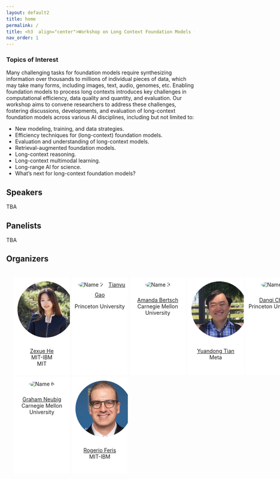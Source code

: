 ```yaml
---
layout: default2
title: home
permalink: /
title: <h3  align="center">Workshop on Long Context Foundation Models (LCFM)</h3>
nav_order: 1
---
```




<!-- <html lang="en">
<div class="news-box">
  <h4>Announcements</h4>
  <br>
  <p>1. <b>Recordings</b> are available on the <a href="https://neurips.cc/virtual/2023/workshop/66498" target="_blank">NeurIPS website</a> (NeurIPS registration required). They will be made public after one month (Jan 2024).<br>
  2. <b>Talk slides</b> are posted on the <a href="/speakers">speakers page</a>.<br>
  3. Congratuations to <a href="#paper-awards">paper award winners</a>!<br>
  4. <b>Workshop highlights and photos</b> can be found on our <a href="https://twitter.com/itif_workshop">Twitter</a>.
  <br><br>
  Thank you for joining us at NeurIPS 2023! Hope to see you next time! 
  </p>
</div>
</html> -->
<!-- 
# Call for Papers
<br>
### Important Dates

:loudspeaker: __The submission deadline is extended to June 6!__

* Submission Begins: May 20, 2024
  * Submission Portal: [OpenReview](https://openreview.net/group?id=ICML.cc/2024/Workshop/LCFM)
  * Template: [Overleaf](https://www.overleaf.com/read/jnvskgmhbgdx#1a9c21)
* Submission Deadline: ~~May 31, 2024~~ June 6, 2024 (11:59pm, anywhere on earth)
* Notification of Acceptance: June 17, 2024
* Camera-ready papers due: TBD
* Workshop Date: July 26, 2024


<br>


<br>

### Guidelines

* Paper submission is hosted on [OpenReview](https://openreview.net/group?id=ICML.cc/2024/Workshop/LCFM).
* We welcome papers __up to 4 pages (max)__, not including references or appendix. 
  * Please use the provided LaTex template ([Overleaf](https://www.overleaf.com/read/jnvskgmhbgdx#1a9c21)) for your submission.
  * The paper should be anonymized and uploaded to OpenReview as a single PDF. 
  * You may use as many pages of references and appendix as you wish, but reviewers are not required to read the appendix. 
  * Posting papers on preprint servers like ArXiv is permitted.
* This is a __non-archival__ workshop. No submission will be indexed nor have archival proceedings.
  * Accepted papers will appear on the workshop website. They will also be available on OpenReview and ICML virtual site.
  * We accept submissions that are under review at other venues (e.g., NeurIPS 2024), as long as this does not violate the dual-submission / anonymity policy of the other venue.
* The review process will be double-blind.
<br> -->

### Topics of Interest

Many challenging tasks for foundation models require synthesizing information over thousands to millions of individual pieces of data, which may take many forms, including images, text, audio, genomes, etc. Enabling foundation models to process long contexts introduces key
challenges in computational efficiency, data quality and quantity, and evaluation. Our workshop aims to convene researchers to address these challenges, fostering discussions, developments, and evaluation of
long-context foundation models across various AI disciplines, including but not limited to:

* New modeling, training, and data strategies.
* Efficiency techniques for (long-context) foundation models.
* Evaluation and understanding of long-context models.
* Retrieval-augmented foundation models.
* Long-context reasoning.
* Long-context multimodal learning.
* Long-range AI for science.
* What’s next for long-context foundation models?

## Speakers
TBA
<!-- <html>
    <div class="team-container">
        <div class="team-member">
            <img src="/assets/img/speakers/stella.png" alt="Name 1">
            <a href="https://www.stellabiderman.com/">Stella Biderman</a>
            <p>EleutherAI</p>
        </div>
        <div class="team-member">
            <img src="/assets/img/speakers/albert.png" alt="Name 2">
            <p><a href="https://www.linkedin.com/in/albert-gu-8ab677139">Albert Gu</a>
            <br>Carnegie Mellon University</p>
        </div>
        <div class="team-member">
            <img src="/assets/img/speakers/mohit.png" alt="Name 3">
            <p><a href="https://people.cs.umass.edu/~miyyer/">Mohit Iyyer</a>
            <br>University of Massachusetts Amherst</p>
        </div>
        <div class="team-member">
            <img src="/assets/img/speakers/beidi.png" alt="Name 4">
            <p><a href="https://www.andrew.cmu.edu/user/beidic/">Beidi Chen</a>
            <br>Carnegie Mellon University</p>
        </div>
    </div>
</html> -->


## Panelists
TBA
<!-- <html>
    <div class="team-container">
         <div class="team-member">
            <img src="/assets/img/speakers/beidi.png" alt="Name 4">
            <p><a href="https://www.andrew.cmu.edu/user/beidic/">Beidi Chen</a>
            <br>Carnegie Mellon University</p>
        </div>
        <div class="team-member">
            <img src="/assets/img/speakers/angela.png" alt="Name 2">
            <p><a href="https://ai.meta.com/people/423869000175606/angela-fan/">Angela Fan</a>
            <br>Meta</p>
        </div>
        <div class="team-member">
            <img src="/assets/img/speakers/albert.png" alt="Name 2">
            <p><a href="https://www.linkedin.com/in/albert-gu-8ab677139">Albert Gu</a>
            <br>Carnegie Mellon University</p>
        </div>
        <div class="team-member">
            <img src="/assets/img/speakers/caglar.png" alt="Name 4">
            <p><a href="https://www.caglarg.com/">Caglar Gulcehre</a>
            <br>EPFL</p>
        </div>
    </div>
</html> -->


## Organizers
<html>
    <div class="team-container">
        <div class="team-member">
            <img src="/assets/img/organizers/zexue.jpg" alt="Name 1">
            <p><a href="https://zexuehe.github.io/">Zexue He</a>
            <br>MIT-IBM <br> MIT</p>
        </div>
        <div class="team-member">
            <img src="/assets/img/organizers/tianyu.jpeg" alt="Name 2">
            <a href="https://gaotianyu.xyz/about/">Tianyu Gao</a>
            <p>Princeton University</p>
        </div>
        <div class="team-member">
            <img src="/assets/img/organizers/amanda.png" alt="Name 3">
            <p><a href="https://www.cs.cmu.edu/~abertsch/">Amanda Bertsch</a>
            <br>Carnegie Mellon University</p>
        </div>
        <div class="team-member">
            <img src="/assets/img/organizers/yuandong.png" alt="Name 4">
            <p><a href="https://tridao.me/">Yuandong Tian</a>
            <br>Meta</p>
        </div>
        <div class="team-member">
            <img src="/assets/img/organizers/danqi.png" alt="Name 5">
            <p><a href="https://www.cs.princeton.edu/~danqic/">Danqi Chen</a>
            <br>Princeton University</p>
        </div>
        <div class="team-member">
            <img src="/assets/img/organizers/graham.jpeg" alt="Name 6">
            <p><a href="https://phontron.com/">Graham Neubig</a>
            <br>Carnegie Mellon University</p>
        </div>
        <div class="team-member">
            <img src="/assets/img/organizers/rogerio.jpg" alt="Name 7">
            <p><a href="https://www.rogerioferis.org/">Rogerio Feris</a>
            <br>MIT-IBM</p>
        </div>
    </div>
</html>

<!-- ## Sponsor

<html>
    <div class="team-container">
        <div class="team-member">
            <img src="/assets/img/together.png" alt="Together">
            <a href="https://www.together.ai/">Together AI</a>
        </div>
    </div>
</html> -->

<style>
    /* Style for the team container */
.team-container {
    display: grid;
    grid-template-columns: repeat(5, 1fr); /* Display 3 members per row */
    gap: 5px;
    max-width: 1000px;
    padding: 20px;
}

@media (max-width: 768px) {
    .team-container {
        grid-template-columns: repeat(2, 1fr); /* Display 2 members per row on smaller screens */
    }
}

/* Style for each team member */
.team-member {
    text-align: center;
    background-color: #fff;
    padding: 0px;
    width: 150px; /* Set a fixed width for consistent circle appearance */
    height: 260px; /* Set a fixed height for consistent circle appearance */
    /* box-shadow: 0px 3px 6px rgba(0, 0, 0, 0.1); */
    overflow: hidden; /* Hide any image overflow */
}


.team-member h3 {
    font-size: 16px;
    color: #333;
}

.team-member img {
  object-fit: cover;
  border-radius:50%;
  width: 150px;
  height: 150px;
  padding: 10px;
}

.sponsor-container {
    display: flex;
    gap: 5px;
}

.sponsor {
    flex: 1;
    margin: 10px;
    text-align: center;
    box-sizing: border-box;
    height: 50px;
    width: 50px;
}

.sponsor img {  
    width: 100%; /* Make the image take up 100% of the figure's width */
    height: 100%;
    object-fit: contain; 
}

.caption {
    margin-top: 12px; /* Adjust the margin to control the gap between the figure and the caption */
}

.right-half {
    flex: 1; /* Each figure takes up 50% of the available width */
    height: 500px; /* Set a fixed height for all figures (adjust the value as needed) */
}

.news-box {
    border: 1px solid #ccc;
    padding: 10px;
    width: 600px;
    margin: 0 auto;
    background-color: #f9f9f9;
}

@media (max-width: 600px) {
    .news-box {
        width: 100%; /* Adjust width to fit the screen */
    }
}
</style>

<br><br> 